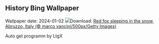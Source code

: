 ## History Bing Wallpaper
Wallpaper date: 2024-01-02
![](https://www.bing.com/th?id=OHR.SleepingFox_EN-GB2968569198_UHD.jpg&w=1000)Download: [Red fox sleeping in the snow, Abruzzo, Italy (© marco vancini/500px/Getty Images)](https://www.bing.com/th?id=OHR.SleepingFox_EN-GB2968569198_UHD.jpg)

Auto get programm by LtgX
